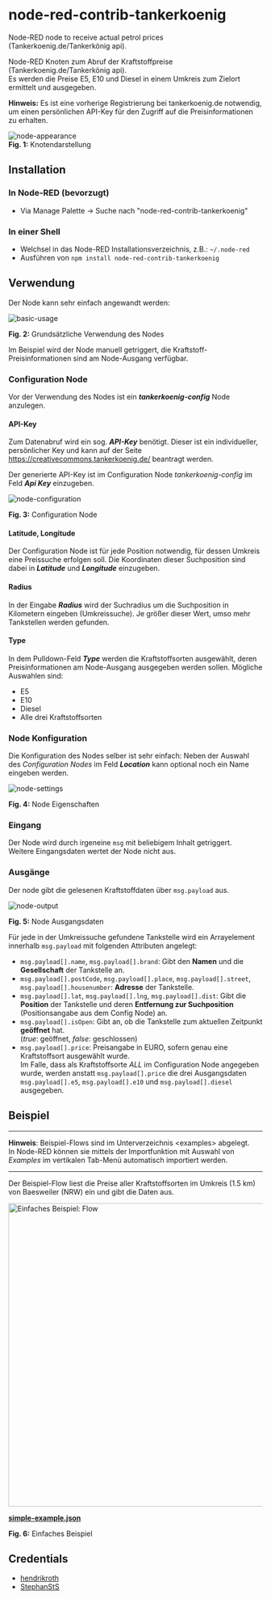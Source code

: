# node-red-contrib-tankerkoenig
Node-RED node to receive actual petrol prices (Tankerkoenig.de/Tankerkönig api).

Node-RED Knoten zum Abruf der Kraftstoffpreise (Tankerkoenig.de/Tankerkönig api).  
Es werden die Preise E5, E10 und Diesel in einem Umkreis zum Zielort ermittelt und ausgegeben.

**Hinweis:** Es ist eine vorherige Registrierung bei tankerkoenig.de notwendig, um einen persönlichen API-Key für den Zugriff auf die Preisinformationen zu erhalten.

![node-appearance](assets/node-appearance.png "Node appearance")  
**Fig. 1:** Knotendarstellung

<a name="installation"></a>
## Installation

<a name="installation_in_node-red"></a>
### In Node-RED (bevorzugt)
* Via Manage Palette -> Suche nach "node-red-contrib-tankerkoenig"

<a name="installation_in_a_shell"></a>
### In einer Shell
* Welchsel in das Node-RED Installationsverzeichnis, z.B.: `~/.node-red`
* Ausführen von `npm install node-red-contrib-tankerkoenig`

<a name="usage"></a>
## Verwendung
Der Node kann sehr einfach angewandt werden:

![basic-usage](assets/basic-usage.png "Knotenverwendung")

**Fig. 2:** Grundsätzliche Verwendung des Nodes

Im Beispiel wird der Node manuell getriggert, die Kraftstoff-Preisinformationen sind am Node-Ausgang verfügbar.


### Configuration Node
Vor der Verwendung des Nodes ist ein ***tankerkoenig-config*** Node anzulegen.

#### API-Key
Zum Datenabruf wird ein sog. ***API-Key*** benötigt. Dieser ist ein individueller, persönlicher Key und kann auf der Seite <https://creativecommons.tankerkoenig.de/> beantragt werden.

Der generierte API-Key ist im Configuration Node *tankerkoenig-config* im Feld ***Api Key*** einzugeben.  

![node-configuration](assets/config-node.png "Configuration Node")

**Fig. 3:** Configuration Node

#### Latitude, Longitude
Der Configuration Node ist für jede Position notwendig, für dessen Umkreis eine Preissuche erfolgen soll. Die Koordinaten dieser Suchposition sind dabei in ***Latitude*** und ***Longitude*** einzugeben.  

#### Radius
In der Eingabe ***Radius*** wird der Suchradius um die Suchposition in Kilometern eingeben (Umkreissuche). Je größer dieser Wert, umso mehr Tankstellen werden gefunden.  

#### Type
In dem Pulldown-Feld ***Type*** werden die Kraftstoffsorten ausgewählt, deren Preisinformationen am Node-Ausgang ausgegeben werden sollen. Mögliche Auswahlen sind:
- E5
- E10
- Diesel
- Alle drei Kraftstoffsorten


<a name="node_configuration"></a>
### Node Konfiguration
Die Konfiguration des Nodes selber ist sehr einfach: Neben der Auswahl des *Configuration Nodes* im Feld ***Location*** kann optional noch ein Name eingeben werden.

![node-settings](assets/node-settings.png "Node Eigenschaften")

**Fig. 4:** Node Eigenschaften


### Eingang
Der Node wird durch irgeneine `msg` mit beliebigem Inhalt getriggert.  
Weitere Eingangsdaten wertet der Node nicht aus.

### Ausgänge
Der node gibt die gelesenen Kraftstoffdaten über `msg.payload` aus.

![node-output](assets/node-output.png "Node Ausgangsdaten")

**Fig. 5:** Node Ausgangsdaten

Für jede in der Umkreissuche gefundene Tankstelle wird ein Arrayelement innerhalb `msg.payload` mit folgenden Attributen angelegt:
- `msg.payload[].name`, `msg.payload[].brand`: Gibt den **Namen** und die **Gesellschaft** der Tankstelle an.
- `msg.payload[].postCode`, `msg.payload[].place`, `msg.payload[].street`, `msg.payload[].housenumber`: **Adresse** der Tankstelle.
- `msg.payload[].lat`, `msg.payload[].lng`, `msg.payload[].dist`: Gibt die **Position** der Tankstelle und deren **Entfernung zur Suchposition** (Positionsangabe aus dem Config Node) an.
- `msg.payload[].isOpen`: Gibt an, ob die Tankstelle zum aktuellen Zeitpunkt **geöffnet** hat.  
  (*true*: geöffnet, *false*: geschlossen)
- `msg.payload[].price`: Preisangabe in EURO, sofern genau eine Kraftstoffsort ausgewählt wurde.  
   Im Falle, dass als Kraftstoffsorte *ALL* im Configuration Node angegeben wurde, werden anstatt `msg.payload[].price` die drei Ausgangsdaten `msg.payload[].e5`, `msg.payload[].e10` und `msg.payload[].diesel` ausgegeben.

## Beispiel
***
**Hinweis**: Beispiel-Flows sind im Unterverzeichnis <examples\> abgelegt.  
In Node-RED können sie mittels der Importfunktion mit Auswahl von *Examples* im vertikalen Tab-Menü automatisch importiert werden.
***

Der Beispiel-Flow liest die Preise aller Kraftstoffsorten im Umkreis (1.5 km) von Baesweiler (NRW) ein und gibt die Daten aus.

<img src="assets/simple-example.png" title="Einfaches Beispiel: Flow" width="600" />

[**simple-example.json**](examples/simple-example.json)  

**Fig. 6:** Einfaches Beispiel

## Credentials
- [hendrikroth](https://github.com/HendrikRoth)
- [StephanStS](https://github.com/StephanStS)
